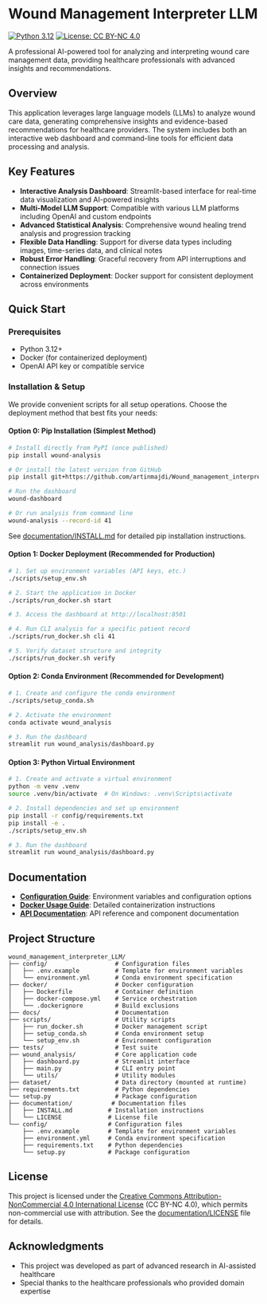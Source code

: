 # Wound Management Interpreter LLM

[![Python 3.12](https://img.shields.io/badge/python-3.12-blue.svg)](https://www.python.org/downloads/release/python-3120/)
[![License: CC BY-NC 4.0](https://img.shields.io/badge/License-CC%20BY--NC%204.0-lightgrey.svg)](https://creativecommons.org/licenses/by-nc/4.0/)

A professional AI-powered tool for analyzing and interpreting wound care management data, providing healthcare professionals with advanced insights and recommendations.

<!-- [📚 View Full Documentation](docs/index.md) -->

## Overview

This application leverages large language models (LLMs) to analyze wound care data, generating comprehensive insights and evidence-based recommendations for healthcare providers. The system includes both an interactive web dashboard and command-line tools for efficient data processing and analysis.

## Key Features

- **Interactive Analysis Dashboard**: Streamlit-based interface for real-time data visualization and AI-powered insights
- **Multi-Model LLM Support**: Compatible with various LLM platforms including OpenAI and custom endpoints
- **Advanced Statistical Analysis**: Comprehensive wound healing trend analysis and progression tracking
- **Flexible Data Handling**: Support for diverse data types including images, time-series data, and clinical notes
- **Robust Error Handling**: Graceful recovery from API interruptions and connection issues
- **Containerized Deployment**: Docker support for consistent deployment across environments

## Quick Start

### Prerequisites

- Python 3.12+
- Docker (for containerized deployment)
- OpenAI API key or compatible service

### Installation & Setup

We provide convenient scripts for all setup operations. Choose the deployment method that best fits your needs:

#### Option 0: Pip Installation (Simplest Method)

```bash
# Install directly from PyPI (once published)
pip install wound-analysis

# Or install the latest version from GitHub
pip install git+https://github.com/artinmajdi/Wound_management_interpreter_LLM.git

# Run the dashboard
wound-dashboard

# Or run analysis from command line
wound-analysis --record-id 41
```

See [documentation/INSTALL.md](documentation/INSTALL.md) for detailed pip installation instructions.

#### Option 1: Docker Deployment (Recommended for Production)

```bash
# 1. Set up environment variables (API keys, etc.)
./scripts/setup_env.sh

# 2. Start the application in Docker
./scripts/run_docker.sh start

# 3. Access the dashboard at http://localhost:8501

# 4. Run CLI analysis for a specific patient record
./scripts/run_docker.sh cli 41

# 5. Verify dataset structure and integrity
./scripts/run_docker.sh verify
```

#### Option 2: Conda Environment (Recommended for Development)

```bash
# 1. Create and configure the conda environment
./scripts/setup_conda.sh

# 2. Activate the environment
conda activate wound_analysis

# 3. Run the dashboard
streamlit run wound_analysis/dashboard.py
```

#### Option 3: Python Virtual Environment

```bash
# 1. Create and activate a virtual environment
python -m venv .venv
source .venv/bin/activate  # On Windows: .venv\Scripts\activate

# 2. Install dependencies and set up environment
pip install -r config/requirements.txt
pip install -e .
./scripts/setup_env.sh

# 3. Run the dashboard
streamlit run wound_analysis/dashboard.py
```

## Documentation

- [**Configuration Guide**](docs/configuration.md): Environment variables and configuration options
- [**Docker Usage Guide**](docs/docker_usage.md): Detailed containerization instructions
- [**API Documentation**](docs/index.md): API reference and component documentation

## Project Structure

```
wound_management_interpreter_LLM/
├── config/                   # Configuration files
│   ├── .env.example          # Template for environment variables
│   └── environment.yml       # Conda environment specification
├── docker/                   # Docker configuration
│   ├── Dockerfile            # Container definition
│   ├── docker-compose.yml    # Service orchestration
│   └── .dockerignore         # Build exclusions
├── docs/                     # Documentation
├── scripts/                  # Utility scripts
│   ├── run_docker.sh         # Docker management script
│   ├── setup_conda.sh        # Conda environment setup
│   └── setup_env.sh          # Environment configuration
├── tests/                    # Test suite
├── wound_analysis/           # Core application code
│   ├── dashboard.py          # Streamlit interface
│   ├── main.py               # CLI entry point
│   └── utils/                # Utility modules
├── dataset/                  # Data directory (mounted at runtime)
├── requirements.txt          # Python dependencies
└── setup.py                  # Package configuration
├── documentation/           # Documentation files
│   ├── INSTALL.md          # Installation instructions
│   └── LICENSE             # License file
└── config/                 # Configuration files
    ├── .env.example        # Template for environment variables
    ├── environment.yml     # Conda environment specification
    ├── requirements.txt    # Python dependencies
    └── setup.py            # Package configuration
```

## License

This project is licensed under the [Creative Commons Attribution-NonCommercial 4.0 International License](https://creativecommons.org/licenses/by-nc/4.0/) (CC BY-NC 4.0), which permits non-commercial use with attribution. See the [documentation/LICENSE](documentation/LICENSE) file for details.

## Acknowledgments

- This project was developed as part of advanced research in AI-assisted healthcare
- Special thanks to the healthcare professionals who provided domain expertise
